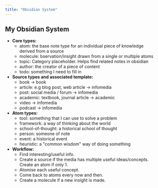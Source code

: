 ```yaml
---
title: "Obsidian System"
---
```

## My Obsidian System
-   **Core types:**
    - atom: the base note type for an individual piece of knowledge derived from a source
    - molecule: bservation/insight drawn from a single or multiple atoms
    - topic: Category placeholder. Helps find related notes in obsidian
    - author: the creator of a piece of content
    - todo: something I need to fill in
-   **Source types and associated template:**
    - book -> book
    - article: e.g blog post, web article -> infomedia
    - post: social media / forum -> infomedia
    - academic: textbook, journal article -> academic
    - video -> infomedia
    - podcast -> infomedia
-   **Atom types:**
    - tool: something that I can use to solve a problem
    - framework: a way of thinking about the world
    - school-of-thought: a historical school of thought
    - person: someone of note
    - event: a historical event
    - heuristic: a "common wisdom" way of doing something
- **Workflow:**
    -  Find interesting/useful info.
    - Create a source if the media has multiple useful ideas/concepts. Create an atom if only 1.
    - Atomise each useful concept.
    - Come back to atoms every now and then.
    - Create a molecule if a new insight is made.
